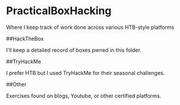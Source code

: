 # PracticalBoxHacking

Where I keep track of work done across various HTB-style platforms

##HackTheBox

I'll keep a detailed record of boxes pwned in this folder.

##TryHackMe

I prefer HTB but I used TryHackMe for their seasonal challenges.

##Other

Exercises found on blogs, Youtube, or other certified platforms.